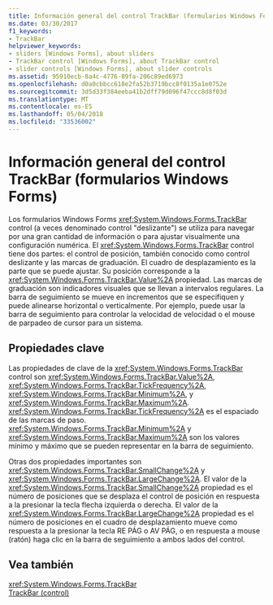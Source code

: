 ```yaml
---
title: Información general del control TrackBar (formularios Windows Forms)
ms.date: 03/30/2017
f1_keywords:
- TrackBar
helpviewer_keywords:
- sliders [Windows Forms], about sliders
- TrackBar control [Windows Forms], about TrackBar control
- slider controls [Windows Forms], about slider controls
ms.assetid: 95910ecb-8a4c-4776-89fa-206c89ed6973
ms.openlocfilehash: d0a0cbbcc618e2fa52b3719bcc8f0135a1e0752e
ms.sourcegitcommit: 3d5d33f384eeba41b2dff79d096f47ccc8d8f03d
ms.translationtype: MT
ms.contentlocale: es-ES
ms.lasthandoff: 05/04/2018
ms.locfileid: "33536002"
---
```

# <a name="trackbar-control-overview-windows-forms"></a>Información general del control TrackBar (formularios Windows Forms)
Los formularios Windows Forms <xref:System.Windows.Forms.TrackBar> control (a veces denominado control "deslizante") se utiliza para navegar por una gran cantidad de información o para ajustar visualmente una configuración numérica. El <xref:System.Windows.Forms.TrackBar> control tiene dos partes: el control de posición, también conocido como control deslizante y las marcas de graduación. El cuadro de desplazamiento es la parte que se puede ajustar. Su posición corresponde a la <xref:System.Windows.Forms.TrackBar.Value%2A> propiedad. Las marcas de graduación son indicadores visuales que se llevan a intervalos regulares. La barra de seguimiento se mueve en incrementos que se especifiquen y puede alinearse horizontal o verticalmente. Por ejemplo, puede usar la barra de seguimiento para controlar la velocidad de velocidad o el mouse de parpadeo de cursor para un sistema.  
  
## <a name="key-properties"></a>Propiedades clave  
 Las propiedades de clave de la <xref:System.Windows.Forms.TrackBar> control son <xref:System.Windows.Forms.TrackBar.Value%2A>, <xref:System.Windows.Forms.TrackBar.TickFrequency%2A>, <xref:System.Windows.Forms.TrackBar.Minimum%2A>, y <xref:System.Windows.Forms.TrackBar.Maximum%2A>. <xref:System.Windows.Forms.TrackBar.TickFrequency%2A> es el espaciado de las marcas de paso. <xref:System.Windows.Forms.TrackBar.Minimum%2A> y <xref:System.Windows.Forms.TrackBar.Maximum%2A> son los valores mínimo y máximo que se pueden representar en la barra de seguimiento.  
  
 Otras dos propiedades importantes son <xref:System.Windows.Forms.TrackBar.SmallChange%2A> y <xref:System.Windows.Forms.TrackBar.LargeChange%2A>. El valor de la <xref:System.Windows.Forms.TrackBar.SmallChange%2A> propiedad es el número de posiciones que se desplaza el control de posición en respuesta a la presionar la tecla flecha izquierda o derecha. El valor de la <xref:System.Windows.Forms.TrackBar.LargeChange%2A> propiedad es el número de posiciones en el cuadro de desplazamiento mueve como respuesta a la presionar la tecla RE PÁG o AV PÁG, o en respuesta a mouse (ratón) haga clic en la barra de seguimiento a ambos lados del control.  
  
## <a name="see-also"></a>Vea también  
 <xref:System.Windows.Forms.TrackBar>  
 [TrackBar (control)](../../../../docs/framework/winforms/controls/trackbar-control-windows-forms.md)
